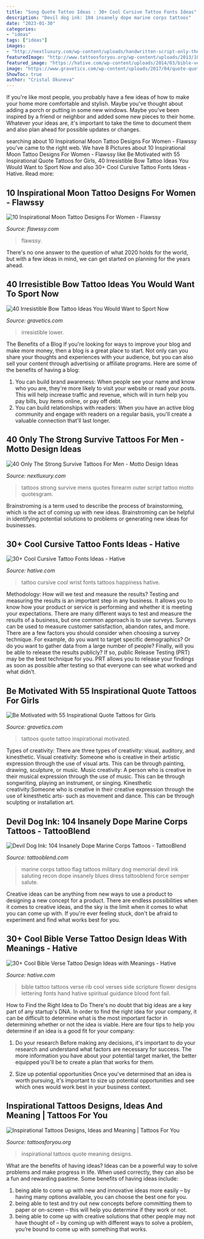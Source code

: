 ```yaml
---
title: "Song Quote Tattoo Ideas : 30+ Cool Cursive Tattoo Fonts Ideas"
description: "Devil dog ink: 104 insanely dope marine corps tattoos"
date: "2023-01-30"
categories:
- "ideas"
tags: ["ideas"]
images:
- "http://nextluxury.com/wp-content/uploads/handwritten-script-only-the-strong-survive-mens-outer-forearm-tattoos.jpg"
featuredImage: "http://www.tattoosforyou.org/wp-content/uploads/2013/10/Inspirational-Quote-Tattoos.jpg"
featured_image: "https://hative.com/wp-content/uploads/2014/03/bible-verse-tattoos/26-bible-verse-and-flower-on-rib.jpg"
image: "https://www.gravetics.com/wp-content/uploads/2017/04/quote-quotetattoos-quotetattoo-tattoo-tattoos-tattoosofinstagram-girlswithtattoos-love-lovetattoo.jpg"
ShowToc: true
author: "Cristal Okuneva"
---
```



If you're like most people, you probably have a few ideas of how to make your home more comfortable and stylish. Maybe you've thought about adding a porch or putting in some new windows. Maybe you've been inspired by a friend or neighbor and added some new pieces to their home. Whatever your ideas are, it's important to take the time to document them and also plan ahead for possible updates or changes.

	

		
searching about 10 Inspirational Moon Tattoo Designs For Women - Flawssy you've came to the right web. We have 8 Pictures about 10 Inspirational Moon Tattoo Designs For Women - Flawssy like Be Motivated with 55 Inspirational Quote Tattoos for Girls, 40 Irresistible Bow Tattoo Ideas You Would Want to Sport Now and also 30+ Cool Cursive Tattoo Fonts Ideas - Hative. Read more:
		
    
## 10 Inspirational Moon Tattoo Designs For Women - Flawssy

<img loading=lazy src="https://www.flawssy.com/wp-content/uploads/2016/06/Cat-Moon-Tattoo-Design-Women-1.jpg" onerror="this.onerror=null;this.src='https://tse1.mm.bing.net/th?id=OIP.5xTHUZ1MOki1hrPCnYxAmQHaJ4&amp;pid=15.1';" alt="10 Inspirational Moon Tattoo Designs For Women - Flawssy">

_Source: flawssy.com_

>flawssy. 

	

There's no one answer to the question of what 2020 holds for the world, but with a few ideas in mind, we can get started on planning for the years ahead. 

    
## 40 Irresistible Bow Tattoo Ideas You Would Want To Sport Now

<img loading=lazy src="https://www.gravetics.com/wp-content/uploads/2017/05/tattoooftheday-tattoo-tattoolife-tattoolifemagazine-tattooartist-tattooartwork-tattooart.jpg" onerror="this.onerror=null;this.src='https://tse4.mm.bing.net/th?id=OIP.jkkHxjCUw6lDhBybyy6qvgHaJQ&amp;pid=15.1';" alt="40 Irresistible Bow Tattoo Ideas You Would Want to Sport Now">

_Source: gravetics.com_

>irresistible lower. 

	

The Benefits of a Blog
If you're looking for ways to improve your blog and make more money, then a blog is a great place to start. Not only can you share your thoughts and experiences with your audience, but you can also sell your content through advertising or affiliate programs. Here are some of the benefits of having a blog: 
1) You can build brand awareness: When people see your name and know who you are, they're more likely to visit your website or read your posts. This will help increase traffic and revenue, which will in turn help you pay bills, buy items online, or pay off debt. 
2) You can build relationships with readers: When you have an active blog community and engage with readers on a regular basis, you'll create a valuable connection that'll last longer.

    
## 40 Only The Strong Survive Tattoos For Men - Motto Design Ideas

<img loading=lazy src="http://nextluxury.com/wp-content/uploads/handwritten-script-only-the-strong-survive-mens-outer-forearm-tattoos.jpg" onerror="this.onerror=null;this.src='https://tse3.mm.bing.net/th?id=OIP.AYRdlcSj5KVZgTNM6WDiYwHaLH&amp;pid=15.1';" alt="40 Only The Strong Survive Tattoos For Men - Motto Design Ideas">

_Source: nextluxury.com_

>tattoos strong survive mens quotes forearm outer script tattoo motto quotesgram. 

	

Brainstroming is a term used to describe the process of brainstorming, which is the act of coming up with new ideas. Brainstroming can be helpful in identifying potential solutions to problems or generating new ideas for businesses.

    
## 30+ Cool Cursive Tattoo Fonts Ideas - Hative

<img loading=lazy src="https://hative.com/wp-content/uploads/2014/02/cursive-tattoos/cursive-wrist-tattoo-15.jpg" onerror="this.onerror=null;this.src='https://tse4.mm.bing.net/th?id=OIP.hUD90DXbnCpe1a4Nl4YyRwHaHa&amp;pid=15.1';" alt="30+ Cool Cursive Tattoo Fonts Ideas - Hative">

_Source: hative.com_

>tattoo cursive cool wrist fonts tattoos happiness hative. 

	

Methodology: How will we test and measure the results?
Testing and measuring the results is an important step in any business. It allows you to know how your product or service is performing and whether it is meeting your expectations. There are many different ways to test and measure the results of a business, but one common approach is to use surveys. Surveys can be used to measure customer satisfaction, abandon rates, and more.
There are a few factors you should consider when choosing a survey technique. For example, do you want to target specific demographics? Or do you want to gather data from a large number of people? Finally, will you be able to release the results publicly? If so, public Release Testing (PRT) may be the best technique for you. PRT allows you to release your findings as soon as possible after testing so that everyone can see what worked and what didn’t.

    
## Be Motivated With 55 Inspirational Quote Tattoos For Girls

<img loading=lazy src="https://www.gravetics.com/wp-content/uploads/2017/04/quote-quotetattoos-quotetattoo-tattoo-tattoos-tattoosofinstagram-girlswithtattoos-love-lovetattoo.jpg" onerror="this.onerror=null;this.src='https://tse1.mm.bing.net/th?id=OIP.g26A6g9rDojRWl6VRGCdMgHaHa&amp;pid=15.1';" alt="Be Motivated with 55 Inspirational Quote Tattoos for Girls">

_Source: gravetics.com_

>tattoos quote tattoo inspirational motivated. 

	

Types of creativity: There are three types of creativity: visual, auditory, and kinesthetic.
Visual creativity: Someone who is creative in their artistic expression through the use of visual arts. This can be through painting, drawing, sculpture, or music. Music creativity: A person who is creative in their musical expression through the use of music. This can be through songwriting, playing an instrument, or singing. Kinesthetic creativity:Someone who is creative in their creative expression through the use of kinesthetic arts- such as movement and dance. This can be through sculpting or installation art.

    
## Devil Dog Ink: 104 Insanely Dope Marine Corps Tattoos - TattooBlend

<img loading=lazy src="https://tattooblend.com/wp-content/uploads/2015/09/marine-corps-tattoo-salute-flag.jpg" onerror="this.onerror=null;this.src='https://tse1.mm.bing.net/th?id=OIP.DiVb_kB5tRGWA7nPs0YMlwHaJ6&amp;pid=15.1';" alt="Devil Dog Ink: 104 Insanely Dope Marine Corps Tattoos - TattooBlend">

_Source: tattooblend.com_

>marine corps tattoo flag tattoos military dog memorial devil ink saluting recon dope insanely blues dress tattooblend force semper salute. 

	

Creative ideas can be anything from new ways to use a product to designing a new concept for a product. There are endless possibilities when it comes to creative ideas, and the sky is the limit when it comes to what you can come up with. If you're ever feeling stuck, don't be afraid to experiment and find what works best for you.

    
## 30+ Cool Bible Verse Tattoo Design Ideas With Meanings - Hative

<img loading=lazy src="https://hative.com/wp-content/uploads/2014/03/bible-verse-tattoos/26-bible-verse-and-flower-on-rib.jpg" onerror="this.onerror=null;this.src='https://tse4.mm.bing.net/th?id=OIP.gj_UFsYjweNdVkWCuuxRwQHaJ4&amp;pid=15.1';" alt="30+ Cool Bible Verse Tattoo Design Ideas with Meanings - Hative">

_Source: hative.com_

>bible tattoo tattoos verse rib cool verses side scripture flower designs lettering fonts hand hative spiritual guidance blood font fail. 

	

How to Find the Right Idea to Do
There's no doubt that big ideas are a key part of any startup's DNA. In order to find the right idea for your company, it can be difficult to determine what is the most important factor in determining whether or not the idea is viable. Here are four tips to help you determine if an idea is a good fit for your company:
1. Do your research
 Before making any decisions, it's important to do your research and understand what factors are necessary for success. The more information you have about your potential target market, the better equipped you'll be to create a plan that works for them.

2. Size up potential opportunities
Once you've determined that an idea is worth pursuing, it's important to size up potential opportunities and see which ones would work best in your business context.

    
## Inspirational Tattoos Designs, Ideas And Meaning | Tattoos For You

<img loading=lazy src="http://www.tattoosforyou.org/wp-content/uploads/2013/10/Inspirational-Quote-Tattoos.jpg" onerror="this.onerror=null;this.src='https://tse1.mm.bing.net/th?id=OIP.YAAlOzM4dhUZmS9yIZ-wHwHaLH&amp;pid=15.1';" alt="Inspirational Tattoos Designs, Ideas and Meaning | Tattoos For You">

_Source: tattoosforyou.org_

>inspirational tattoos quote meaning designs. 

	

What are the benefits of having ideas?
Ideas can be a powerful way to solve problems and make progress in life. When used correctly, they can also be a fun and rewarding pastime. Some benefits of having ideas include: 
1) being able to come up with new and innovative ideas more easily – by having many options available, you can choose the best one for you. 
2) being able to test and try out new concepts before committing them to paper or on-screen – this will help you determine if they work or not. 
3) being able to come up with creative solutions that other people may not have thought of – by coming up with different ways to solve a problem, you’re bound to come up with something that works.

